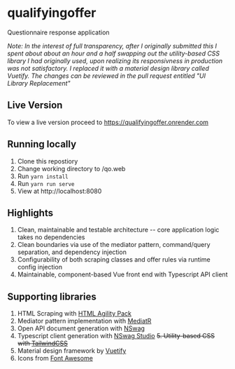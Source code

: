 # qualifyingoffer
Questionnaire response application

*Note: In the interest of full transparency, after I originally submitted this I spent about about an hour and a half swapping out the utility-based CSS library I had originally used, upon realizing its responsivness in production was not satisfactory. I replaced it with a material design library called Vuetify. The changes can be reviewed in the pull request entitled "UI Library Replacement"*

## Live Version
To view a live version proceed to https://qualifyingoffer.onrender.com

## Running locally 
  1. Clone this repostiory
  2. Change working directory to /qo.web
  3. Run `yarn install`
  4. Run `yarn run serve`
  5. View at http://localhost:8080

## Highlights
  1. Clean, maintainable and testable architecture -- core application logic takes no dependencies
  2. Clean boundaries via use of the mediator pattern, command/query separation, and dependency injection
  3. Configurability of both scraping classes and offer rules via runtime config injection
  4. Maintainable, component-based Vue front end with Typescript API client 
  
## Supporting libraries
  1. HTML Scraping with [HTML Agility Pack](https://github.com/zzzprojects/html-agility-pack)
  2. Mediator pattern implementation with [MediatR](https://github.com/jbogard/MediatR)
  3. Open API document generation with [NSwag](https://github.com/RicoSuter/NSwag)
  4. Typescript client generation with [NSwag Studio](https://github.com/RicoSuter/NSwag/wiki/NSwagStudio)
  ~~5. Utility-based CSS with [TailwindCSS](https://github.com/tailwindlabs/tailwindcss)~~
  5. Material design framework by [Vuetify](https://vuetifyjs.com)
  6. Icons from [Font Awesome](https://fontawesome.com/icons?d=gallery)
